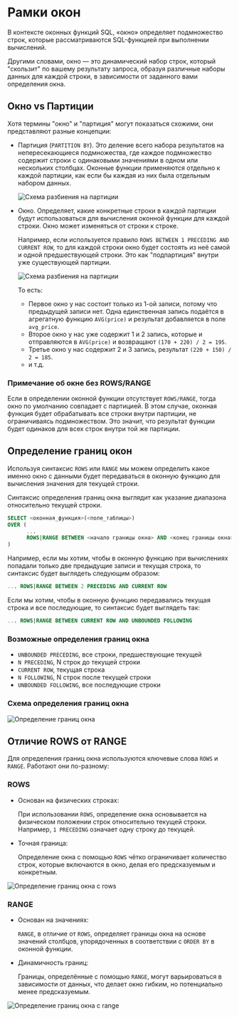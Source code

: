 # Рамки окон

В контексте оконных функций SQL, «окно» определяет подмножество строк,
которые рассматриваются SQL-функцией при выполнении вычислений.

Другими словами, окно — это динамический набор строк, который "скользит" по вашему результату запроса,
образуя различные наборы данных для каждой строки, в зависимости от заданного вами определения окна.

## Окно vs Партиции

Хотя термины "окно" и "партиция" могут показаться схожими, они представляют разные концепции:

- Партиция (`PARTITION BY`). Это деление всего набора результатов на непересекающиеся подмножества,
  где каждое подмножество содержит строки с одинаковыми значениями в одном или нескольких столбцах.
  Оконные функции применяются отдельно к каждой партиции, как если бы каждая из них была отдельным набором данных.

  ![Схема разбиения на партиции](https://sql-academy.org/static/guidePage/windows-functions-frames/partitions_visualisation.png "Схема разбиения на партиции")

- Окно. Определяет, какие конкретные строки в каждой партиции будут использоваться
  для вычисления оконной функции для каждой строки.
  Окно может изменяться от строки к строке.

  Например, если используется правило `ROWS BETWEEN 1 PRECEDING AND CURRENT ROW`, то
  для каждой строки окно будет состоять из неё самой и одной предшествующей строки.
  Это как "подпартиция" внутри уже существующей партиции.

  ![Схема разбиения на партиции](https://sql-academy.org/static/guidePage/windows-functions-frames/windows_visualisation.png "Схема разбиения на партиции")

  То есть:

  - Первое окно у нас состоит только из 1-ой записи, потому что предыдущей записи нет. Одна единственная запись подаётся
    в агрегатную функцию `AVG(price)` и результат добавляется в поле `avg_price`.
  - Второе окно у нас уже содержит 1 и 2 запись, которые и отправляются в `AVG(price)` и возвращают `(170 + 220) / 2 = 195`.
  - Третье окно у нас содержит 2 и 3 запись, результат `(220 + 150) / 2 = 185`.
  - и т.д.

### Примечание об окне без ROWS/RANGE

Если в определении оконной функции отсутствует `ROWS/RANGE`,
тогда окно по умолчанию совпадает с партицией.
В этом случае, оконная функция будет обрабатывать все строки внутри партиции, не ограничиваясь подмножеством.
Это значит, что результат функции будет одинаков для всех строк внутри той же партиции.

## Определение границ окон

Используя синтаксис `ROWS` или `RANGE` мы можем определить какое именно окно с данными будет передаваться в оконную функцию
для вычисления значения для текущей строки.

Синтаксис определения границ окна выглядит как указание диапазона относительно текущей строки.

```sql
SELECT <оконная_функция>(<поле_таблицы>)
OVER (
      ...
      ROWS|RANGE BETWEEN <начало границы окна> AND <конец границы окна>
)
```

Например, если мы хотим, чтобы в оконную функцию при вычислениях попадали только две предыдущие записи и текущая строка, то
синтаксис будет выглядеть следующим образом:

```sql
... ROWS|RANGE BETWEEN 2 PRECEDING AND CURRENT ROW
```

Если мы хотим, чтобы в оконную функцию передавались текущая строка и все последующие, то синтаксис будет выглядеть
так:

```sql
... ROWS|RANGE BETWEEN CURRENT ROW AND UNBOUNDED FOLLOWING
```

### Возможные определения границ окна

- `UNBOUNDED PRECEDING`, все строки, предшествующие текущей
- `N PRECEDING`, N строк до текущей строки
- `CURRENT ROW`, текущая строка
- `N FOLLOWING`, N строк после текущей строки
- `UNBOUNDED FOLLOWING`, все последующие строки

### Схема определения границ окна

![Определение границ окна](https://sql-academy.org/static/guidePage/windows-functions-frames/window-definition.png "Определение границ окна")

## Отличие ROWS от RANGE

Для определения границ окна используются ключевые слова `ROWS` и `RANGE`. Работают они по-разному:

### ROWS

- Основан на физических строках:

  При использовании `ROWS`, определение окна основывается на физическом положении строк относительно текущей строки.
  Например, `1 PRECEDING` означает одну строку до текущей.

- Точная граница:

  Определение окна с помощью `ROWS` чётко ограничивает количество строк, которые включаются в окно,
  делая его предсказуемым и конкретным.

![Определение границ окна c rows](https://sql-academy.org/static/guidePage/windows-functions-frames/rows_example.png "Определение границ окна c rows")

### RANGE

- Основан на значениях:

  `RANGE`, в отличие от `ROWS`, определяет границы окна на основе значений столбцов,
  упорядоченных в соответствии с `ORDER BY` в оконной функции.

- Динамичность границ:

  Границы, определённые с помощью `RANGE`, могут варьироваться
  в зависимости от данных, что делает окно гибким, но потенциально менее предсказуемым.

![Определение границ окна c range](https://sql-academy.org/static/guidePage/windows-functions-frames/range_example.png "Определение границ окна c range")
